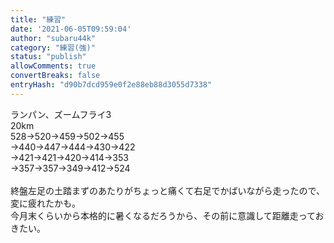 ```yaml
---
title: "練習"
date: '2021-06-05T09:59:04'
author: "subaru44k"
category: "練習(強)"
status: "publish"
allowComments: true
convertBreaks: false
entryHash: "d90b7dcd959e0f2e88eb88d3055d7338"
---
```

ランパン、ズームフライ3<br>
20km<br>
528→520→459→502→455<br>
→440→447→444→430→422<br>
→421→421→420→414→353<br>
→357→357→349→412→524<br>
<br>
終盤左足の土踏まずのあたりがちょっと痛くて右足でかばいながら走ったので、変に疲れたかも。<br>
今月末くらいから本格的に暑くなるだろうから、その前に意識して距離走っておきたい。
